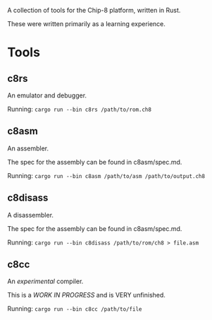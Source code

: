 A collection of tools for the Chip-8 platform, written in Rust.

These were written primarily as a learning experience.

# Tools
## c8rs
An emulator and debugger.

Running: `cargo run --bin c8rs /path/to/rom.ch8`

## c8asm
An assembler.

The spec for the assembly can be found in c8asm/spec.md.

Running: `cargo run --bin c8asm /path/to/asm /path/to/output.ch8`

## c8disass
A disassembler.

The spec for the assembly can be found in c8asm/spec.md.

Running: `cargo run --bin c8disass /path/to/rom/ch8 > file.asm`

## c8cc
An *experimental* compiler.

This is a *WORK IN PROGRESS* and is VERY unfinished.

Running: `cargo run --bin c8cc /path/to/file`
